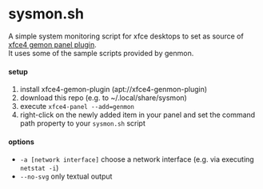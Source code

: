 # sysmon.sh
A simple system monitoring script for xfce desktops to set as source of [xfce4 gemon panel plugin](https://gitlab.xfce.org/panel-plugins/xfce4-genmon-plugin).  
It uses some of the sample scripts provided by genmon.
#### setup
1. install xfce4-gemon-plugin (apt://xfce4-genmon-plugin)
2. download this repo (e.g. to ~/.local/share/sysmon)
3. execute `xfce4-panel --add=genmon`
4. right-click on the newly added item in your panel and set the command path property to your `sysmon.sh` script
#### options
 - `-a [network interface]` choose a network interface (e.g. via executing `netstat -i`)
 - `--no-svg` only textual output
 

